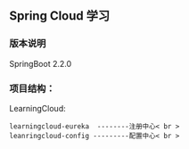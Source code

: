 ## Spring Cloud 学习

### 版本说明
SpringBoot 2.2.0

### 项目结构：
LearningCloud:

    learningcloud-eureka  --------注册中心< br >
    leanringcloud-config ---------配置中心< br >
